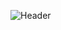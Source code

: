 ![Header](https://user-images.githubusercontent.com/71330310/184869725-f979dc49-4b17-4a82-8323-c44e8bdd3bd6.png)

<!--
<span>
<a href="https://app.daily.dev/adilvelizade"><img src="https://api.daily.dev/devcards/e981e8b0051344938ffe4fc7a4174451.png?r=ysx" width="400" alt="Adil's Dev Card"/></a>
</span>
-->
